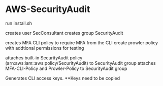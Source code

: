 # AWS-SecurityAudit

run install.sh

creates user SecConsultant
creates group SecurityAudit

creates MFA CLI policy to require MFA from the CLI
create prowler policy with addtional permissions for testing

attaches built-in SecurityAudit policy (arn:aws:iam::aws:policy/SecurityAudit) to SecurityAudit group
attaches MFA-CLI-Policy and Prowler-Policy to SecurityAudit group

Generates CLI access keys.  **Keys need to be copied
